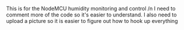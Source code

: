 This is for the NodeMCU humidity monitoring and control /n
I need to comment more of the code so it's easier to understand. 
I also need to upload a picture so it is easier to figure out how to hook up everything
